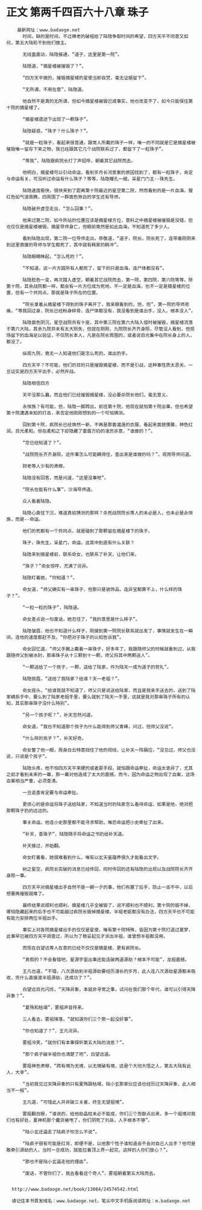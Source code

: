 # 正文 第两千四百六十八章 珠子
        最新网址：www.badaoge.net
          时间，缺的是时间，不过禅老的破祖给了陆隐争取时间的希望，四方天平不同意又如何，第五大陆轮不到他们做主。
      
          无线蛊震动，陆隐接通，“道子，这里是第一院”。
      
          陆隐道，“摘星楼被摧毁了？”。
      
          “四方天平做的，摧毁摘星楼的星使当即自焚，毫无证据留下”。
      
          “无所谓，不用在意”，陆隐道。
      
          他自然不是真的无所谓，但如今摘星楼被毁已成事实，他也改变不了，如今只能保住第十院的摘星楼了。
      
          “摘星楼遗迹下出现了一颗珠子”。
      
          陆隐疑惑，“珠子？什么珠子？”。
      
          “就是一粒珠子，看起来很普通，跟常人所戴的珠子一样，唯一的不同就是它是摘星楼被摧毁唯一留存下来之物，我已经跟其它几个战院联系过了，都留下了一粒珠子”。
      
          “等我”，陆隐跟疯院长打了声招呼，朝着其它战院而去。
      
          他明白，摘星楼可以引动命运，看到岁月长河景象的原因找到了，都有一粒珠子，肯定与命运有关，可没听过命运有什么珠子？等等，陆隐瞳孔一缩，采星门门主--珠先生。
      
          陆隐速度极快，很快来到了距离第十院最近的星空第二院，然而看到的是一片血海，猩红色如气浪蒸腾，四周围了一群面色煞白的学生还有导师。
      
          陆隐破开虚空走出，“怎么回事？”。
      
          他来过第二院，如今所站的位置应该是摘星楼方位，意料之中摘星楼被摧毁是没错，但也仅仅是摘星楼被毁，摘星导师身亡，但眼前竟然是如此血海，不知道死了多少人。
      
          看到陆隐出现，第二院一位导师走出，恭敬道，“道子，院长，院长死了，连带着刚刚来到这里救援的导师与学生都死了，其中就有韩家的韩冲”。
      
          陆隐眼睛眯起，“怎么死的？”。
      
          “不知道，这一片方圆所有人都死了，留下的只是血海，连尸体都没有”。
      
          陆隐脸色一变，再次踏入虚空，朝着其它战院而去，第一院，第四院，第六院等等，除第十院，其余战院都一样，都会有一片方位成为死地，不一定是血海，也不一定是摘星楼的位置，但有一个共同点，那就是珠子所在的位置。
      
          “院长拿着从摘星楼下得到的珠子离开了，我亲眼看到的，但，但”，第一院的导师悲痛，“等我回过身，院长已经粉身碎骨，连尸体都没有，我没看到是谁出手，没人，根本没人”。
      
          陆隐面色阴沉，星空战院共有十座，其中第三院在第六大陆入侵时被摧毁，摘星楼流落于第六大陆，其余九院并未有太大损失，但就在刚刚，九院院长齐齐身陨，尽管没人看到，但现场留下的血海足以验证，不仅院长本人，凡是在院长周围的，或者说目光集中在院长身上的人，都没了。
      
          纵观九院，竟无一人知道他们是怎么死的，谁出的手。
      
          四方天平？不可能，他们的目的只是摧毁摘星楼，而不是引战，这种事性质太恶劣，一旦证实是四方天平出手，必然开战。
      
          陆隐相信四方
      
          天平没那么蠢，而且他们已经摧毁摘星楼，没必要杀院长他们，毫无意义。
      
          永恒族？有可能，但，陆隐一脚跨出，前往第十院，他现在就怕第十院出事，但也希望第十院遭遇未知的打击，来否定他刚刚想到的一个可怕猜测。
      
          回到第十院，疯院长已经焕然一新，不再是那套邋遢的衣服，看起来面貌儒雅，神色红润，目光柔和，但在柔和之下却隐藏了雷霆万钧的凌厉杀意，“谁做的？”。
      
          “您已经知道了？”。
      
          “战院院长齐齐身陨，这件事怎么可能瞒得住，查出来是谁做的吗？”，观雨导师问道。
      
          财老等人少有的肃穆。
      
          陆隐没有回答，而是问道，“这里没事吧”。
      
          “院长在能有什么事”，沙海导师道。
      
          众人看着陆隐。
      
          陆隐心直往下沉，难道真如猜测的那样？杀死战院院长等人的未必是人，也未必是永恒族，而是--命运。
      
          他们的死都有一个共同点，就是碰到了那颗留在摘星楼下的珠子。
      
          珠子，珠先生，采星门，命运，这其中到底有什么关联？
      
          陆隐来到摘星楼前，联系命女，也联系了补天，让他们来。
      
          “珠子？”命女惊呼，充满了诧异。
      
          陆隐盯着她，“你知道？”。
      
          命女道，“师父确实有一串珠子，但那只是装饰品，连异宝都算不上，什么样的珠子？”。
      
          “一粒一粒的珠子”，陆隐道。
      
          命女差点说一句废话，她忍住了，“我的意思是什么样子”。
      
          陆隐皱眉，他也不知道什么样子，刚接到第一院院长联系就出发了，事情就发生在一瞬间，连他的速度都赶不及，“你把对于珠子的认知告诉我”。
      
          命女回忆道，“师父手腕上戴着一串珠子，好多年了，我跟随师父的时候就看到过，从我跟随师父到被冰封，那串珠子从十三颗到十一颗，师父将其中两颗送人”。
      
          “一颗送给了一个孩子，一颗，送给了陆家，作为陆天一成为道子的贺礼”。
      
          陆隐挑眉，“送给了我陆家？给谁？天一老祖？”。
      
          命女摇头，“给谁我就不知道了，师父只是说送给陆家，而且是我亲手送去的，送到了陆家嫡系手中，要么到了陆家老祖手里，要么就到了陆天一手里，这就是我对那串珠子所有的认知，其实那串珠子没什么特别”。
      
          “另一个孩子呢？”，补天忽然问道。
      
          命女道，“我也不知道那个孩子为什么能得到师父青睐，问过，但师父没说”。
      
          “什么样的孩子？”，补天好奇。
      
          命女瞥了他一眼，周身白云特意挡住了他的视线，让补天一阵膈应，“没见过，师父也没说，只说是个孩子”。
      
          陆隐头疼，他不怕四方天平来硬的或者耍手段，就怕跟命运牵扯，命运太诡异了，尤其之前才看到未来的一幕，那一幕对他造成了太大的震撼，而今，因为命运之物出现了血案，这场血案相当严重，必须查清。
      
          一旦追查肯定要与命运牵扯。
      
          更烦心的是命运将珠子送给陆家，不知道当时的陆家怎么看待命运，如果是他，绝对把那颗珠子扔的远远的。
      
          事关命运，他连小史那里都不能寻求帮助，唯恐命运把小史牵扯了出来。
      
          “补天，查珠子”，陆隐随手将命运之书扔给补天道。
      
          补天接过，开始翻。
      
          命女盯着看，她很难看到什么，唯有以玄天鉴蕴养很久才能看出文字。
      
          树之星空，疯院长突破的消息已经传回，同时传回的还有陆隐的出现以及战院院长齐齐身陨一事。
      
          四方天平对摘星楼出手自然不是一朝一夕的事，他们布置了后手，防止一击不中，以后想要再摧毁就难了。
      
          最终结果说顺利也顺利，摘星楼几乎全被毁了，说不顺利也不顺利，第十院的毁不掉，哪怕隐藏起来的后手也不可能越过疯院长毁掉摘星楼，半祖老妪都没有办法，四方天平也不可能有能力安排两位半祖出手。
      
          事实上对各院摘星楼出手的仅仅是星使，唯有第十院特殊，皆因为第十院打退过夏梦，此事早已被四方天平调查过，所以为了稳妥起见才派出半祖，谁曾想半祖都没用。
      
          而现在白望远等人在意的已经不仅仅是摘星楼，更有疯院长。
      
          “真假的？不会看错吧，星源宇宙出事还能连破两道源劫？根本不可能”，龙祖震撼。
      
          王凡也道，“不错，八次源劫到半祖源劫要经历漫长的岁月，此人连八次源劫星源都未吸收，凭什么直接渡半祖源劫，还成功了？”。
      
          白望远目光闪烁，“天降异象，本就非寻常之事，试问在我们那个年代，谁可以引得天降异象？”。
      
          “夏殇和枯竭”，雾祖声音传来。
      
          三人看去，雾祖降落，“就知道你们三个聚一起没好事”。
      
          “你也知道了？”，王凡诧异。
      
          雾祖冷笑，“就你们有本事探听第五大陆的消息？”。
      
          “那个疯子破半祖你也清楚了吧”，白望远道。
      
          雾祖神色肃穆，“跨有境为无境，以无境破有境，这是个大彻大悟之人，第五大陆有此人，大幸”。
      
          “当初我见过天降异象的只有夏殇跟枯竭，陆小玄那家伙应该也经历过天降异象，此人相当不一般”。
      
          王凡道，“可惜此人并非破三关者，终生无望祖境”。
      
          雾祖翻白眼，“谁说的，给他劫晶柱未必不能成，你们三个贡献点出来，多一个祖境对我们也有好处，夏神机那个蠢货被甩了，你们阴死了刘岳，人手根本不够”。
      
          “陆小玄还逼走了陆疯子你怎么不说”。
      
          “陆疯子很有可能是红背，即便不是，以他那个性子谁知道会不会对自己人出手？他可是敢牵引源劫的人，当时一旦成功，就能拉着顶上界一起完，这样的人你们放心？”。
      
          “那也不是陆小玄逼走他的理由”。
      
          “废话，不管你们了，我去看看这个奇人”，雾祖朝着第五大陆而去。
      
      
      http://www.badaoge.net/book/13084/24574542.html
      
      请记住本书首发域名：www.badaoge.net。笔尖中文手机版阅读网址：m.badaoge.net